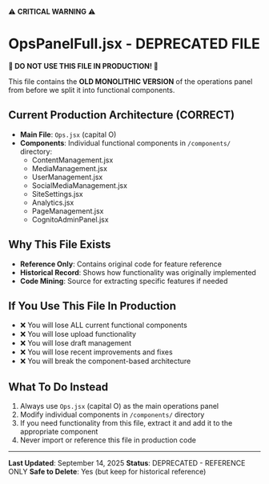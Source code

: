 ⚠️  **CRITICAL WARNING** ⚠️

# OpsPanelFull.jsx - DEPRECATED FILE

**🚨 DO NOT USE THIS FILE IN PRODUCTION! 🚨**

This file contains the **OLD MONOLITHIC VERSION** of the operations panel from before we split it into functional components.

## Current Production Architecture (CORRECT)
- **Main File**: `Ops.jsx` (capital O)
- **Components**: Individual functional components in `/components/` directory:
  - ContentManagement.jsx
  - MediaManagement.jsx
  - UserManagement.jsx
  - SocialMediaManagement.jsx
  - SiteSettings.jsx
  - Analytics.jsx
  - PageManagement.jsx
  - CognitoAdminPanel.jsx

## Why This File Exists
- **Reference Only**: Contains original code for feature reference
- **Historical Record**: Shows how functionality was originally implemented
- **Code Mining**: Source for extracting specific features if needed

## If You Use This File In Production
- ❌ You will lose ALL current functional components
- ❌ You will lose upload functionality 
- ❌ You will lose draft management
- ❌ You will lose recent improvements and fixes
- ❌ You will break the component-based architecture

## What To Do Instead
1. Always use `Ops.jsx` (capital O) as the main operations panel
2. Modify individual components in `/components/` directory
3. If you need functionality from this file, extract it and add it to the appropriate component
4. Never import or reference this file in production code

---
**Last Updated**: September 14, 2025
**Status**: DEPRECATED - REFERENCE ONLY
**Safe to Delete**: Yes (but keep for historical reference)

